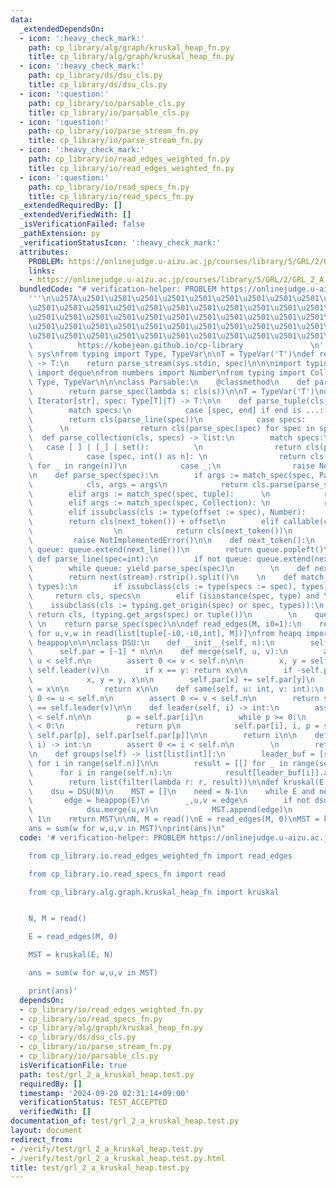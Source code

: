 ```yaml
---
data:
  _extendedDependsOn:
  - icon: ':heavy_check_mark:'
    path: cp_library/alg/graph/kruskal_heap_fn.py
    title: cp_library/alg/graph/kruskal_heap_fn.py
  - icon: ':heavy_check_mark:'
    path: cp_library/ds/dsu_cls.py
    title: cp_library/ds/dsu_cls.py
  - icon: ':question:'
    path: cp_library/io/parsable_cls.py
    title: cp_library/io/parsable_cls.py
  - icon: ':question:'
    path: cp_library/io/parse_stream_fn.py
    title: cp_library/io/parse_stream_fn.py
  - icon: ':heavy_check_mark:'
    path: cp_library/io/read_edges_weighted_fn.py
    title: cp_library/io/read_edges_weighted_fn.py
  - icon: ':question:'
    path: cp_library/io/read_specs_fn.py
    title: cp_library/io/read_specs_fn.py
  _extendedRequiredBy: []
  _extendedVerifiedWith: []
  _isVerificationFailed: false
  _pathExtension: py
  _verificationStatusIcon: ':heavy_check_mark:'
  attributes:
    PROBLEM: https://onlinejudge.u-aizu.ac.jp/courses/library/5/GRL/2/GRL_2_A
    links:
    - https://onlinejudge.u-aizu.ac.jp/courses/library/5/GRL/2/GRL_2_A
  bundledCode: "# verification-helper: PROBLEM https://onlinejudge.u-aizu.ac.jp/courses/library/5/GRL/2/GRL_2_A\n\
    '''\n\u257A\u2501\u2501\u2501\u2501\u2501\u2501\u2501\u2501\u2501\u2501\u2501\u2501\
    \u2501\u2501\u2501\u2501\u2501\u2501\u2501\u2501\u2501\u2501\u2501\u2501\u2501\
    \u2501\u2501\u2501\u2501\u2501\u2501\u2501\u2501\u2501\u2501\u2501\u2501\u2501\
    \u2501\u2501\u2501\u2501\u2501\u2501\u2501\u2501\u2501\u2501\u2501\u2501\u2501\
    \u2501\u2501\u2501\u2501\u2501\u2501\u2501\u2501\u2501\u2501\u2501\u2578\n   \
    \          https://kobejean.github.io/cp-library               \n'''\n\nimport\
    \ sys\nfrom typing import Type, TypeVar\n\nT = TypeVar('T')\ndef read(spec: Type[T]|T=[int])\
    \ -> T:\n    return parse_stream(sys.stdin, spec)\n\n\nimport typing\nfrom collections\
    \ import deque\nfrom numbers import Number\nfrom typing import Collection, Iterator,\
    \ Type, TypeVar\n\n\nclass Parsable:\n    @classmethod\n    def parse(cls, parse_spec):\n\
    \        return parse_spec(lambda s: cls(s))\n\nT = TypeVar('T')\ndef parse_stream(stream:\
    \ Iterator[str], spec: Type[T]|T) -> T:\n\n    def parse_tuple(cls, specs):\n\
    \        match specs:\n            case [spec, end] if end is ...: \n        \
    \        return cls(parse_line(spec))\n            case specs:               \
    \      \n                return cls(parse_spec(spec) for spec in specs)\n\n  \
    \  def parse_collection(cls, specs) -> list:\n        match specs:\n         \
    \   case [ ] | [_] | set():          \n                return cls(parse_line(*specs))\n\
    \            case [spec, int() as n]: \n                return cls(parse_spec(spec)\
    \ for _ in range(n))\n            case _:\n                raise NotImplementedError()\n\
    \n    def parse_spec(spec):\n        if args := match_spec(spec, Parsable):\n\
    \            cls, args = args\n            return cls.parse(parse_spec, *args)\n\
    \        elif args := match_spec(spec, tuple):      \n            return parse_tuple(*args)\n\
    \        elif args := match_spec(spec, Collection): \n            return parse_collection(*args)\n\
    \        elif issubclass(cls := type(offset := spec), Number):         \n    \
    \        return cls(next_token()) + offset\n        elif callable(cls := spec):\
    \                  \n            return cls(next_token())\n        else:\n   \
    \         raise NotImplementedError()\n\n    def next_token():\n        if not\
    \ queue: queue.extend(next_line())\n        return queue.popleft()\n    \n   \
    \ def parse_line(spec=int):\n        if not queue: queue.extend(next_line())\n\
    \        while queue: yield parse_spec(spec)\n        \n    def next_line():\n\
    \        return next(stream).rstrip().split()\n    \n    def match_spec(spec,\
    \ types):\n        if issubclass(cls := type(specs := spec), types):\n       \
    \     return cls, specs\n        elif (isinstance(spec, type) and \n         \
    \    issubclass(cls := typing.get_origin(spec) or spec, types)):\n           \
    \ return cls, (typing.get_args(spec) or tuple())\n        \n    queue = deque()\
    \ \n    return parse_spec(spec)\n\ndef read_edges(M, i0=1):\n    return [(w,u,v)\
    \ for u,v,w in read(list[tuple[-i0,-i0,int], M])]\nfrom heapq import heapify,\
    \ heappop\n\n\nclass DSU:\n    def __init__(self, n):\n        self.n = n\n  \
    \      self.par = [-1] * n\n\n    def merge(self, u, v):\n        assert 0 <=\
    \ u < self.n\n        assert 0 <= v < self.n\n\n        x, y = self.leader(u),\
    \ self.leader(v)\n        if x == y: return x\n\n        if -self.par[x] < -self.par[y]:\n\
    \            x, y = y, x\n\n        self.par[x] += self.par[y]\n        self.par[y]\
    \ = x\n\n        return x\n\n    def same(self, u: int, v: int):\n        assert\
    \ 0 <= u < self.n\n        assert 0 <= v < self.n\n        return self.leader(u)\
    \ == self.leader(v)\n\n    def leader(self, i) -> int:\n        assert 0 <= i\
    \ < self.n\n\n        p = self.par[i]\n        while p >= 0:\n            if self.par[p]\
    \ < 0:\n                return p\n            self.par[i], i, p = self.par[p],\
    \ self.par[p], self.par[self.par[p]]\n\n        return i\n\n    def size(self,\
    \ i) -> int:\n        assert 0 <= i < self.n\n        \n        return -self.par[self.leader(i)]\n\
    \n    def groups(self) -> list[list[int]]:\n        leader_buf = [self.leader(i)\
    \ for i in range(self.n)]\n\n        result = [[] for _ in range(self.n)]\n  \
    \      for i in range(self.n):\n            result[leader_buf[i]].append(i)\n\n\
    \        return list(filter(lambda r: r, result))\n\ndef kruskal(E, N):\n    heapify(E)\n\
    \    dsu = DSU(N)\n    MST = []\n    need = N-1\n    while E and need > 0:\n \
    \       edge = heappop(E)\n        _,u,v = edge\n        if not dsu.same(u,v):\n\
    \            dsu.merge(u,v)\n            MST.append(edge)\n            need -=\
    \ 1\n    return MST\n\nN, M = read()\nE = read_edges(M, 0)\nMST = kruskal(E, N)\n\
    ans = sum(w for w,u,v in MST)\nprint(ans)\n"
  code: '# verification-helper: PROBLEM https://onlinejudge.u-aizu.ac.jp/courses/library/5/GRL/2/GRL_2_A

    from cp_library.io.read_edges_weighted_fn import read_edges

    from cp_library.io.read_specs_fn import read

    from cp_library.alg.graph.kruskal_heap_fn import kruskal


    N, M = read()

    E = read_edges(M, 0)

    MST = kruskal(E, N)

    ans = sum(w for w,u,v in MST)

    print(ans)'
  dependsOn:
  - cp_library/io/read_edges_weighted_fn.py
  - cp_library/io/read_specs_fn.py
  - cp_library/alg/graph/kruskal_heap_fn.py
  - cp_library/ds/dsu_cls.py
  - cp_library/io/parse_stream_fn.py
  - cp_library/io/parsable_cls.py
  isVerificationFile: true
  path: test/grl_2_a_kruskal_heap.test.py
  requiredBy: []
  timestamp: '2024-09-20 02:31:14+09:00'
  verificationStatus: TEST_ACCEPTED
  verifiedWith: []
documentation_of: test/grl_2_a_kruskal_heap.test.py
layout: document
redirect_from:
- /verify/test/grl_2_a_kruskal_heap.test.py
- /verify/test/grl_2_a_kruskal_heap.test.py.html
title: test/grl_2_a_kruskal_heap.test.py
---
```

